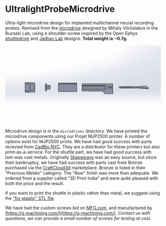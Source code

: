 # UltralightProbeMicrodrive
Ultra-light microdrive design for implanted multichannel neural recording probes. 
Remixed from the [microdrive](https://github.com/buzsakilab/3d_print_designs/tree/master/Microdrives/Metal_recoverable) 
designed by Mihály Vöröslakos in the Buzsaki Lab, using a shoulder-screw inspired by the Open Ephys 
[shuttledrive](https://github.com/open-ephys/shuttle-drive) and
[Jadhav Lab](https://gitlab.com/JMOlson/TetDrive-Jadhav-Metal) designs. **Total weight is ~0.7g.**

![Microdrive Assembly](https://github.com/ckemere/UltralightProbeMicrodrive/blob/main/microdrive/assembly.gif?raw=true)

Microdrive design is in the `microdrive/` directory. We have printed the microdrive
components using our Projet MJP2500 printer. A number of options exist for MJP2500 prints.
We have had good success with parts recevied from [CadBlu NYC](https://www.cadblu.com/). They
are a distributor for these printers but also print-as-a-service. 
For the shuttle part, we have had good success with lost-wax cast metals. Originally
[Shapeways](https://www.shapeways.com/fragments/product?spin=3TFFV6T2Q) was an easy source,
but since their bankruptcy, we have had success with parts cast from Bronze purchased
via the [CraftCloud3d](https://craftcloud3d.com) marketplace. Bronze is listed in their
"Precious Metals" category. The "Raw" finish was more than adequate. We ordered from a supplier
called "3D Print India" and were quite pleased with both the price and the result. 

If you want to print the shuttle in plastic rather than metal, we suggest using the 
["for plastic" STL file](https://github.com/ckemere/UltralightProbeMicrodrive/blob/main/microdrive/components/shuttle-split-for-plastic-print.STL).

We have had the custom screws bid on [MFG.com](https://MFG.com), and manufactured 
by [https://g-machining.com/](https://g-machining.com/).
_Contact us with questions, we can provide a small number of screws for testing at cost._
